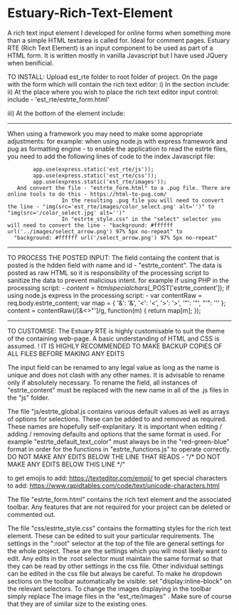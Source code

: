 # Estuary-Rich-Text-Element
A rich text input element I developed for online forms when something more than a simple HTML textarea is called for. Ideal for comment pages.
Estuary RTE (Rich Text Element) is an input component to be used as part of a HTML form.  It is written mostly in vanilla Javascript but I have used JQuery when benificial.

TO INSTALL:
Upload est_rte folder to root folder of project.
On the page with the form which will contain the rich text editor:
i)     In the <head></head> section include:
            <script src="https://ajax.googleapis.com/ajax/libs/jquery/2.0.0/jquery.min.js"></script>
		<script type="text/javascript" src="est_rte/js/estrte_functions.js"></script>
		<link rel="stylesheet" href="est_rte/css/estrte_style.css">
ii)   At the place where you wish to place the rich text editor input control:
             include - 'est_rte/estrte_form.html'
                            
  
iii)  At the bottom of the <body> element include:
      <script type="text/javascript" src="est_rte/js/estrte_key_functions.js"></script>
	<script type="text/javascript" src="est_rte/js/estrte_global.js"></script>


-----------------------------------------------------------------------------------------------------------


When using a framework you may need to make some appropriate adjustments:
for example:
    when using node.js with express framework and pug as formatting engine - to enable the application to read the estrte files, you need to add the following lines of code to the index 
Javascript file: 
            
            app.use(express.static('est_rte/js'));
            app.use(express.static('est_rte/css'));
            app.use(express.static('est_rte/images'));
       And convert the file - "estrte_form.html" to a .pug file. There are online tools to do this - https://html-to-pug.com/
                     In the resulting .pug file you will need to convert the line - "img(src='est_rte/images/color_select.png' alt='')" to "img(src='/color_select.jpg' alt='')"
                     In "estrte_style.css" in the "select" selector you will need to convert the line - "background: #ffffff url('../images/select_arrow.png') 97% 5px no-repeat" to
      "background: #ffffff url('/select_arrow.png') 97% 5px no-repeat"



-----------------------------------------------------------------------------------------------------------

TO PROCESS THE POSTED INPUT: 
The field containg the content that is posted is the hdden field with name and id - "estrte_content". The data is posted as raw HTML so it is responsibility of the processing script to sanitize the data
    to prevent malicious intent. 
for example if using PHP in the processing script: - 
$content = htmlspecialchars($_POST['estrte_content']);
            if using node.js express in the processing script: - 
var contentRaw = req.body.estrte_content;
  var map = {
    '&': '&amp;',
    '<': '&lt;',
    '>': '&gt;',
    '"': '&quot;',
    "'": '&#039;'
  };
  content = contentRaw(/[&<>"']/g, function(m) { return map[m]; });

 

-----------------------------------------------------------------------------------------------------------



TO CUSTOMISE:
 The Estuary RTE is highly customisable to suit the theme of the containing web-page. A basic understanding of HTML and CSS is assumed. 
! IT IS HIGHLY RECOMMENDED TO MAKE BACKUP COPIES OF ALL FILES BEFORE MAKING ANY EDITS 

The input field can be renamed to any legal value as long as the name is unique and does not clash with any other names. It is advisable to rename only if absolutely necessary. 
To rename the field, all instances of "estrte_content" must be replaced with the new name in all of the .js files in the "js" folder.

The file "js/estrte_global.js contains various default values as well as arrays of options for selections. These can be added to and removed as required. These names are hopefully self-explanitary. It is important when editing / adding / removing defaults and options that the same format is used. For example "estrte_default_text_color" must always be in the "red-green-blue" format in order for the functions in "estrte_functions.js" to operate correctly. 
DO NOT MAKE ANY EDITS BELOW THE LINE THAT READS - "/* DO NOT MAKE ANY EDITS BELOW THIS LINE */"
 
to get emojis to add:
   https://texteditor.com/emoji/
to get special characters to add:
   https://www.rapidtables.com/code/text/unicode-characters.html

The file "estrte_form.html" contains the rich text element and the associated toolbar. 
Any features that are not required for your project can be deleted or commented out.

The file "css/estrte_style.css" contains the formatting styles for the rich text element. These can be edited to suit your particular requirements. The settings in the ":root" selector at the top of the file are general settings for the whole project. These are the settings which you will most likely want to edit. Any edits in the :root selector must maintain the same format so that they can be read by other settings in the css file.
Other individual settings can be edited in the css file but always be careful.
 To make he dropdown sections on the toolbar automatically be visible: set "display:inline-block" on the relevant selectors.
To change the images displaying in the toolbar simply replace The image files in the "est_rte/images" . Make sure of course that they are of similar size to the existing ones.
